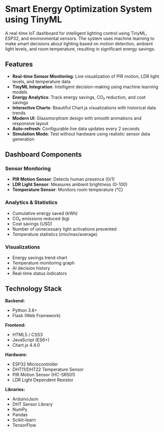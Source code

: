 # Smart Energy Optimization System using TinyML

A real-time IoT dashboard for intelligent lighting control using TinyML, ESP32, and environmental sensors. The system uses machine learning to make smart decisions about lighting based on motion detection, ambient light levels, and room temperature, resulting in significant energy savings.


## Features

- **Real-time Sensor Monitoring**: Live visualization of PIR motion, LDR light levels, and temperature data
- **TinyML Integration**: Intelligent decision-making using machine learning models
- **Energy Analytics**: Track energy savings, CO₂ reduction, and cost savings
- **Interactive Charts**: Beautiful Chart.js visualizations with historical data trends
- **Modern UI**: Glassmorphism design with smooth animations and responsive layout
- **Auto-refresh**: Configurable live data updates every 2 seconds
- **Simulation Mode**: Test without hardware using realistic sensor data generation

## Dashboard Components

### Sensor Monitoring
- **PIR Motion Sensor**: Detects human presence (0/1)
- **LDR Light Sensor**: Measures ambient brightness (0-100)
- **Temperature Sensor**: Monitors room temperature (°C)

### Analytics & Statistics
- Cumulative energy saved (kWh)
- CO₂ emissions reduced (kg)
- Cost savings (USD)
- Number of unnecessary light activations prevented
- Temperature statistics (min/max/average)

### Visualizations
- Energy savings trend chart
- Temperature monitoring graph
- AI decision history
- Real-time status indicators

## Technology Stack

**Backend:**
- Python 3.8+
- Flask (Web Framework)

**Frontend:**
- HTML5 / CSS3
- JavaScript (ES6+)
- Chart.js 4.4.0

**Hardware:**
- ESP32 Microcontroller
- DHT11/DHT22 Temperature Sensor
- PIR Motion Sensor (HC-SR501)
- LDR Light Dependent Resistor

**Libraries:**
- ArduinoJson
- DHT Sensor Library
- NumPy 
- Pandas
- Scikit-learn
- TensorFlow

